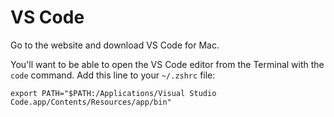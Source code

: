 # VS Code

Go to the website and download VS Code for Mac.

You'll want to be able to open the VS Code editor from the Terminal with the `code` command.  Add this line to your `~/.zshrc` file:

```
export PATH="$PATH:/Applications/Visual Studio Code.app/Contents/Resources/app/bin"
```